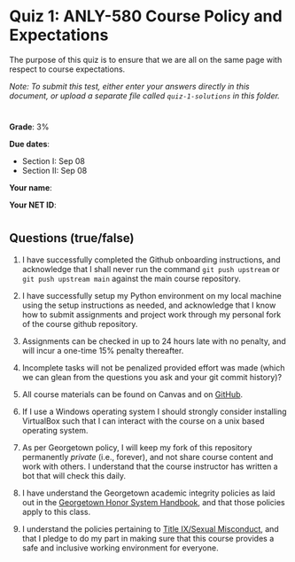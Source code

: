 # Quiz 1: ANLY-580 Course Policy and Expectations

The purpose of this quiz is to ensure that we are all on the same page with respect to course expectations.

*Note: To submit this test, either enter your answers directly in this document, or upload a separate file called `quiz-1-solutions` in this folder.*

#

**Grade**: 3%

**Due dates**:
 
 - Section I: Sep 08
 - Section II: Sep 08

**Your name**:

**Your NET ID**: 

#
##  Questions (true/false)

1. I have successfully completed the Github onboarding instructions, and acknowledge that I shall never run the command `git push upstream` or `git push upstream main` against the main course repository.

2. I have successfully setup my Python environment on my local machine using the setup instructions as needed, and acknowledge that I know how to submit assignments and project work through my personal fork of the course github repository.

3. Assignments can be checked in up to 24 hours late with no penalty, and will incur a one-time 15% penalty thereafter.

4. Incomplete tasks will not be penalized provided effort was made (which we can glean from the questions you ask and your git commit history)?

5. All course materials can be found on Canvas and on [GitHub](https://github.com/chrislarson1/ANLY-580-FALL-2021.git).

6. If I use a Windows operating system I should strongly consider installing VirtualBox such that I can interact with the course on a unix based operating system.

7. As per Georgetown policy, I will keep my fork of this repository permanently *private* (i.e., forever), and not share course content and work with others. I understand that the course instructor has written a bot that will check this daily.

8. I have understand the Georgetown academic integrity policies as laid out in the [Georgetown Honor System Handbook](https://honorcouncil.georgetown.edu/system/policies/), and that those policies apply to this class.

9. I understand the policies pertaining to [Title IX/Sexual Misconduct](https://sexualassault.georgetown.edu/resourcecenter), and that I pledge to do my part in making sure that this course provides a safe and inclusive working environment for everyone.